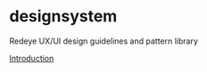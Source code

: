 # designsystem
Redeye UX/UI design guidelines and pattern library

[Introduction](https://github.com/rdey/designsystem/wiki/01.-Introduction)
